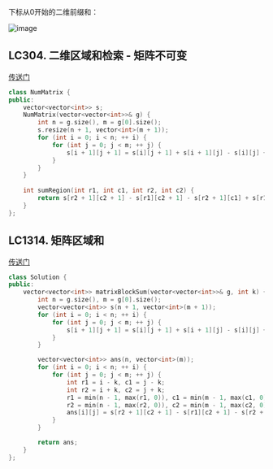 下标从0开始的二维前缀和：

![image](https://github.com/user-attachments/assets/6f0a28ec-141e-4082-8214-49e6e589af6a)



## LC304. 二维区域和检索 - 矩阵不可变
[传送门](https://leetcode.cn/problems/range-sum-query-2d-immutable/description/)
```C++
class NumMatrix {
public:
    vector<vector<int>> s;
    NumMatrix(vector<vector<int>>& g) {
        int n = g.size(), m = g[0].size();
        s.resize(n + 1, vector<int>(m + 1));
        for (int i = 0; i < n; ++ i) {
            for (int j = 0; j < m; ++ j) {
                s[i + 1][j + 1] = s[i][j + 1] + s[i + 1][j] - s[i][j] + g[i][j];
            }
        }
    }
    
    int sumRegion(int r1, int c1, int r2, int c2) {
        return s[r2 + 1][c2 + 1] - s[r1][c2 + 1] - s[r2 + 1][c1] + s[r1][c1];
    }
};
```

## LC1314. 矩阵区域和
[传送门](https://leetcode.cn/problems/matrix-block-sum/description/)
```C++
class Solution {
public:
    vector<vector<int>> matrixBlockSum(vector<vector<int>>& g, int k) {
        int n = g.size(), m = g[0].size();
        vector<vector<int>> s(n + 1, vector<int>(m + 1));
        for (int i = 0; i < n; ++ i) {
            for (int j = 0; j < m; ++ j) {
                s[i + 1][j + 1] = s[i][j + 1] + s[i + 1][j] - s[i][j] + g[i][j];
            }
        }

        vector<vector<int>> ans(n, vector<int>(m));
        for (int i = 0; i < n; ++ i) {
            for (int j = 0; j < m; ++ j) {
                int r1 = i - k, c1 = j - k;
                int r2 = i + k, c2 = j + k;
                r1 = min(n - 1, max(r1, 0)), c1 = min(m - 1, max(c1, 0));
                r2 = min(n - 1, max(r2, 0)), c2 = min(m - 1, max(c2, 0));
                ans[i][j] = s[r2 + 1][c2 + 1] - s[r1][c2 + 1] - s[r2 + 1][c1] + s[r1][c1];
            }
        }

        return ans;
    }
};
```
